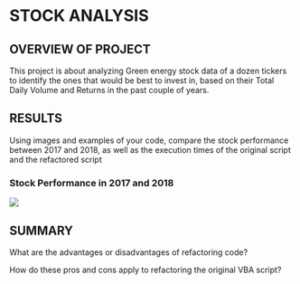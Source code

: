# STOCK ANALYSIS

## OVERVIEW OF PROJECT

This project is about analyzing Green energy stock data of a dozen tickers to identify the ones that would be best to invest in, based on their Total Daily Volume and Returns in the past couple of years.

## RESULTS

Using images and examples of your code, compare the stock performance between 2017 and 2018, as well as the execution times of the original script and the refactored script

### Stock Performance in 2017 and 2018

  <p align=“center”><img src=“https://github.com/yazhcodes/stock_analysis/blob/main/Challenge/Resources/2017vs2018.png”></img>

## SUMMARY

What are the advantages or disadvantages of refactoring code?

How do these pros and cons apply to refactoring the original VBA script?
